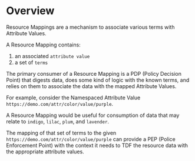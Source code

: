 # Overview

Resource Mappings are a mechanism to associate various terms with Attribute Values.

A Resource Mapping contains:

1. an associated `attribute value`
2. a set of `terms`

The primary consumer of a Resource Mapping is a PDP (Policy Decision Point) that digests data, does some kind of logic with the known terms,
and relies on them to associate the data with the mapped Attribute Values.

For example, consider the Namespaced Attribute Value `https://demo.com/attr/color/value/purple`.

A Resource Mapping would be useful for consumption of data that may relate to `indigo`, `lilac`, `plum`, and `lavender`.

The mapping of that set of terms to the given `https://demo.com/attr/color/value/purple` can provide a PEP (Police Enforcement Point) with
the context it needs to TDF the resource data with the appropriate attribute values.
